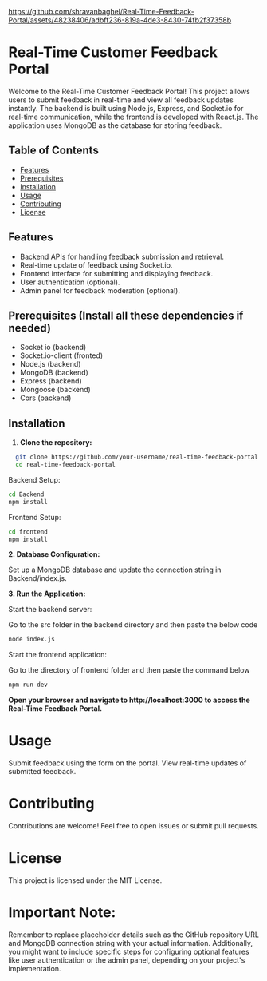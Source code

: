 

https://github.com/shravanbaghel/Real-Time-Feedback-Portal/assets/48238406/adbff236-819a-4de3-8430-74fb2f37358b

# Real-Time Customer Feedback Portal

Welcome to the Real-Time Customer Feedback Portal! This project allows users to submit feedback in real-time and view all feedback updates instantly. The backend is built using Node.js, Express, and Socket.io for real-time communication, while the frontend is developed with React.js. The application uses MongoDB as the database for storing feedback.

## Table of Contents
- [Features](#features)
- [Prerequisites](#prerequisites)
- [Installation](#installation)
- [Usage](#usage)
- [Contributing](#contributing)
- [License](#license)

## Features

- Backend APIs for handling feedback submission and retrieval.
- Real-time update of feedback using Socket.io.
- Frontend interface for submitting and displaying feedback.
- User authentication (optional).
- Admin panel for feedback moderation (optional).

## Prerequisites (Install all these dependencies if needed)
- Socket io (backend)
- Socket.io-client (fronted)
- Node.js (backend)
- MongoDB (backend)
- Express (backend)
- Mongoose (backend)
- Cors (backend)
  
## Installation

1. **Clone the repository:**
 ```bash
   git clone https://github.com/your-username/real-time-feedback-portal.git
   cd real-time-feedback-portal
```
   
Backend Setup:
```bash
cd Backend
npm install
```

Frontend Setup:
```bash
cd frontend
npm install
```
**2. Database Configuration:**

Set up a MongoDB database and update the connection string in Backend/index.js.


**3. Run the Application:**

Start the backend server:

Go to the src folder in the backend directory and then paste the below code
```bash
node index.js
```

Start the frontend application:

Go to the directory of frontend folder and then paste the command below
```bash
npm run dev
```

**Open your browser and navigate to http://localhost:3000 to access the Real-Time Feedback Portal.**

# Usage
Submit feedback using the form on the portal.
View real-time updates of submitted feedback.

# Contributing
Contributions are welcome! Feel free to open issues or submit pull requests.

# License
This project is licensed under the MIT License.


# Important Note:
Remember to replace placeholder details such as the GitHub repository URL and MongoDB connection string with your actual information. Additionally, you might want to include specific steps for configuring optional features like user authentication or the admin panel, depending on your project's implementation.






